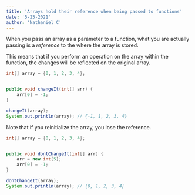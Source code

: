 ```yaml
---
title: 'Arrays hold their reference when being passed to functions'
date: '5-25-2021'
author: 'Nathaniel C'
---
```


When you pass an array as a parameter to a function, what you are actually passing is a *reference* to the where the array is stored.

This means that if you perform an operation on the array within the function, the changes will be reflected on the original array.

```java
int[] array = {0, 1, 2, 3, 4};


public void changeIt(int[] arr) {
    arr[0] = -1;
}

changeIt(array);
System.out.println(array); // {-1, 1, 2, 3, 4}
```

Note that if you reinitialize the array, you lose the reference.

```java
int[] array = {0, 1, 2, 3, 4};


public void dontChangeIt(int[] arr) {
    arr = new int[5];
    arr[0] = -1;
}

dontChangeIt(array);
System.out.println(array); // {0, 1, 2, 3, 4}
```
